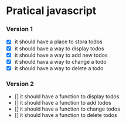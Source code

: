 # Pratical javascript

### Version 1
- [x] it should have a place to stora todos
- [x] it should have a way to display todos
- [x] it should have a way to add new todos
- [x] it should hava a way to change a todo
- [x] it should have a way to delete a todo

### Version 2

- [] it should have a function to display todos
- [] it should have a function to add todos
- [] it should have a function to change todos
- [] it should have a function to delete todos